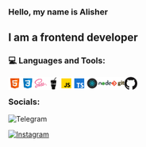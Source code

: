 
### Hello, my name is Alisher

## I am a frontend developer

<!-- - 💻 Web developer
- ☀️ I am filled with my knowledge of React
- 👯 I will be glad to any cooperation and practical advice -->




<!-- 
<p align="center">
 <img width="600" src="assets/github-snake.svg" alt="snake"/>
</p> -->


### 💻 Languages and Tools:

<img align="left" alt="HTML5" width="26px" src="./src/img/html.svg" />
<img align="left" alt="CSS3" width="26px" src="./src/img/css.svg" />
<img align="left" alt="Sass" width="26px" src="./src/img/sass.svg" />
<img align="left" alt="Gulp" width="26px" src="./src/img/gulpb.svg" />
<img align="left" alt="JavaScript" width="26px" src="./src/img/jsb.svg" />
<img align="left" alt="TypeScript" width="26px" src="./src/img/tsb.svg" />
<img align="left" alt="React" width="26px" src="./src/img/react.svg" />
<img align="left" alt="Node.js" width="26px" src="./src/img/nodejs.svg" />
<img align="left" alt="Git" width="26px" src="https://raw.githubusercontent.com/github/explore/80688e429a7d4ef2fca1e82350fe8e3517d3494d/topics/git/git.png" />
<img align="left" alt="GitHub" width="26px" src="https://raw.githubusercontent.com/github/explore/78df643247d429f6cc873026c0622819ad797942/topics/github/github.png" />


<br>


### Socials:
![Telegram](https://img.shields.io/badge/-Telegram-090909?style=for-the-badge&logo=telegram&logoColor=27A0D9)
<!-- ![YouTube](https://img.shields.io/badge/-YouTube-090909?style=for-the-badge&logo=YouTube&logoColor=FF0000) -->
[![Instagram](https://img.shields.io/badge/-Instagram-090909?style=for-the-badge&logo=instagram&logoColor=B4068E)](https://www.instagram.com/_bakhriev__/)